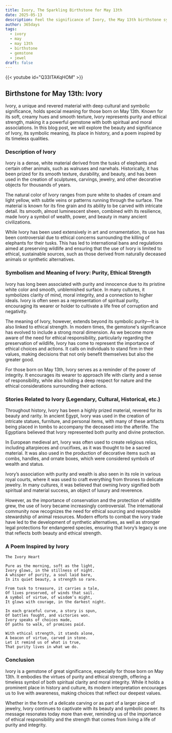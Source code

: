 ```yaml
---
title: Ivory, The Sparkling Birthstone for May 13th
date: 2025-05-13
description: Feel the significance of Ivory, the May 13th birthstone symbolizing Purity, ethical strength. Let its beauty and meaning brighten your day.
author: 365days
tags:
  - ivory
  - may
  - may 13th
  - birthstone
  - gemstone
  - jewel
draft: false
---
```


{{< youtube id="Q33ITAKqHOM" >}}

## Birthstone for May 13th: Ivory

Ivory, a unique and revered material with deep cultural and symbolic significance, holds special meaning for those born on May 13th. Known for its soft, creamy hues and smooth texture, Ivory represents purity and ethical strength, making it a powerful gemstone with both spiritual and moral associations. In this blog post, we will explore the beauty and significance of Ivory, its symbolic meaning, its place in history, and a poem inspired by its timeless qualities.

### Description of Ivory

Ivory is a dense, white material derived from the tusks of elephants and certain other animals, such as walruses and narwhals. Historically, it has been prized for its smooth texture, durability, and beauty, and has been used in the creation of sculptures, carvings, jewelry, and other decorative objects for thousands of years.

The natural color of Ivory ranges from pure white to shades of cream and light yellow, with subtle veins or patterns running through the surface. The material is known for its fine grain and its ability to be carved with intricate detail. Its smooth, almost luminescent sheen, combined with its resilience, made Ivory a symbol of wealth, power, and beauty in many ancient civilizations.

While Ivory has been used extensively in art and ornamentation, its use has been controversial due to ethical concerns surrounding the killing of elephants for their tusks. This has led to international bans and regulations aimed at preserving wildlife and ensuring that the use of Ivory is limited to ethical, sustainable sources, such as those derived from naturally deceased animals or synthetic alternatives.

### Symbolism and Meaning of Ivory: Purity, Ethical Strength

Ivory has long been associated with purity and innocence due to its pristine white color and smooth, unblemished surface. In many cultures, it symbolizes clarity of mind, moral integrity, and a connection to higher ideals. Ivory is often seen as a representation of spiritual purity, encouraging its wearer or holder to cultivate a life free of corruption and negativity.

The meaning of Ivory, however, extends beyond its symbolic purity—it is also linked to ethical strength. In modern times, the gemstone's significance has evolved to include a strong moral dimension. As we become more aware of the need for ethical responsibility, particularly regarding the preservation of wildlife, Ivory has come to represent the importance of ethical choices and actions. It calls on individuals to stand firm in their values, making decisions that not only benefit themselves but also the greater good.

For those born on May 13th, Ivory serves as a reminder of the power of integrity. It encourages its wearer to approach life with clarity and a sense of responsibility, while also holding a deep respect for nature and the ethical considerations surrounding their actions.

### Stories Related to Ivory (Legendary, Cultural, Historical, etc.)

Throughout history, Ivory has been a highly prized material, revered for its beauty and rarity. In ancient Egypt, Ivory was used in the creation of intricate statues, furniture, and personal items, with many of these artifacts being placed in tombs to accompany the deceased into the afterlife. The Egyptians believed that Ivory represented both purity and divine protection.

In European medieval art, Ivory was often used to create religious relics, including altarpieces and crucifixes, as it was thought to be a sacred material. It was also used in the production of decorative items such as combs, handles, and ornate boxes, which were considered symbols of wealth and status.

Ivory’s association with purity and wealth is also seen in its role in various royal courts, where it was used to craft everything from thrones to delicate jewelry. In many cultures, it was believed that owning Ivory signified both spiritual and material success, an object of luxury and reverence.

However, as the importance of conservation and the protection of wildlife grew, the use of Ivory became increasingly controversial. The international community now recognizes the need for ethical sourcing and responsible stewardship of animal resources. Modern efforts to combat the ivory trade have led to the development of synthetic alternatives, as well as stronger legal protections for endangered species, ensuring that Ivory’s legacy is one that reflects both beauty and ethical strength.

### A Poem Inspired by Ivory

```
The Ivory Heart

Pure as the morning, soft as the light,  
Ivory glows, in the stillness of night.  
A whisper of purity, a soul laid bare,  
In its quiet beauty, a strength so rare.  

From tusk to treasure, it carries a tale,  
Of lives preserved, of winds that sail.  
A symbol of virtue, of wisdom’s might,  
It glows with courage, in the darkest night.  

In each graceful curve, a story is spun,  
Of battles fought, and victories won.  
Ivory speaks of choices made,  
Of paths to walk, of promises paid.  

With ethical strength, it stands alone,  
A beacon of virtue, carved in stone.  
Let it remind us of what is true,  
That purity lives in what we do.
```

### Conclusion

Ivory is a gemstone of great significance, especially for those born on May 13th. It embodies the virtues of purity and ethical strength, offering a timeless symbol of both spiritual clarity and moral integrity. While it holds a prominent place in history and culture, its modern interpretation encourages us to live with awareness, making choices that reflect our deepest values.

Whether in the form of a delicate carving or as part of a larger piece of jewelry, Ivory continues to captivate with its beauty and symbolic power. Its message resonates today more than ever, reminding us of the importance of ethical responsibility and the strength that comes from living a life of purity and integrity.